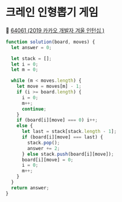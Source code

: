 # 크레인 인형뽑기 게임
🔗 <a href="https://school.programmers.co.kr/learn/courses/30/lessons/64061">64061 (2019 카카오 개발자 겨울 인턴십
)</a>

```javascript
function solution(board, moves) {
  let answer = 0;

  let stack = [];
  let i = 0;
  let m = 0;

  while (m < moves.length) {
    let move = moves[m] - 1;
    if (i >= board.length) {
      i = 0;
      m++;
      continue;
    }
    if (board[i][move] === 0) i++;
    else {
      let last = stack[stack.length - 1];
      if (board[i][move] === last) {
        stack.pop();
        answer += 2;
      } else stack.push(board[i][move]);
      board[i][move] = 0;
      i = 0;
      m++;
    }
  }
  return answer;
}
```
